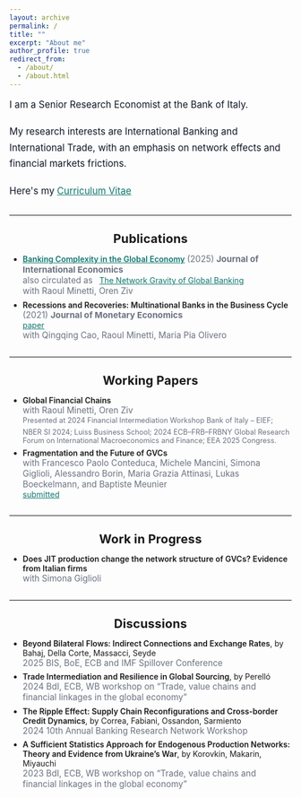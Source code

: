 ```yaml
---
layout: archive
permalink: /
title: ""
excerpt: "About me"
author_profile: true
redirect_from: 
  - /about/
  - /about.html
---
```


<style>
:root{
  --teal:#0f766e;         /* teal-700 */
  --ink:#111827;          /* neutral text */
  --muted:#6b7280;        /* gray-500 */
  --card-bg:#ffffff;
  --card-br:#e5e7eb;      /* gray-200 */
}
.page-intro{font-size:1.05rem;line-height:1.7;margin-bottom:1.25rem;color:var(--ink)}
hr.section{border:none;border-top:1px solid var(--card-br);margin:1.75rem 0}
.section-title{font-size:1.35rem;font-weight:700;letter-spacing:.2px;margin:0 0 .75rem;text-align:center}
.grid{display:grid;gap:1rem;grid-template-columns:repeat(auto-fit,minmax(320px,1fr))}
.card{background:var(--card-bg);border:1px solid var(--card-br);border-radius:16px;padding:1rem 1.25rem}
.paper-title{font-weight:600;font-style:normal;margin-bottom:.25rem}
.paper-meta{color:var(--muted);font-size:.95rem}
a.paper-link{color:var(--teal);text-decoration:underline;text-decoration-thickness:1px}
a.paper-link:hover{filter:brightness(.9)}
small.badge{display:inline-block;padding:.15rem .5rem;border-radius:999px;background:#ecfeff;color:#0e7490;border:1px solid #a5f3fc;font-size:.75rem;font-weight:600}
sup.presented{color:var(--muted);font-size:.8rem;line-height:1.4}
.list-tight>li{margin:.4rem 0}
</style>

<div class="page-intro">
  I am a Senior Research Economist at the Bank of Italy.
</div>
<div class="page-intro">
  My research interests are International Banking and International Trade, with an emphasis on network effects and financial markets frictions.
</div>
<p class="page-intro">Here's my <a class="paper-link" href="https://giacomo-romanini.github.io/files/CV_Romanini.pdf" target="_blank" rel="noopener">Curriculum Vitae</a></p>


<hr class="section">

<div class="section">
  <div class="section-title">Publications</div>
  <ul class="list-tight">
    <li>
      <span class="paper-title"> <a class="paper-link" href="https://www.sciencedirect.com/science/article/abs/pii/S002219962500011X" target="_blank" rel="noopener">Banking Complexity in the Global Economy</a></span>
      <span class="paper-meta">(2025) <strong>Journal of International Economics</strong></span><br>
      <span class="paper-meta">also circulated as</span>
      &nbsp;
      <a class="paper-link" href="https://www.bancaditalia.it/pubblicazioni/temi-discussione/2025/2025-1485/index.html?com.dotmarketing.htmlpage.language=1" target="_blank" rel="noopener">The Network Gravity of Global Banking</a><br>
      <span class="paper-meta">with Raoul Minetti, Oren Ziv</span>
    </li>
    <li>
      <span class="paper-title">Recessions and Recoveries: Multinational Banks in the Business Cycle</span>
      <span class="paper-meta">(2021) <strong>Journal of Monetary Economics</strong></span><br>
      <a class="paper-link" href="https://www.sciencedirect.com/science/article/abs/pii/S0304393220300015" target="_blank" rel="noopener">paper</a><br>
      <span class="paper-meta">with Qingqing Cao, Raoul Minetti, Maria Pia Olivero</span>
    </li>
  </ul>
</div>


<hr class="section">

<div class="section">
  <div class="section-title">Working Papers</div>
  <ul class="list-tight">
    <li>
      <span class="paper-title">Global Financial Chains</span><br>
      <span class="paper-meta">with Raoul Minetti, Oren Ziv</span><br>
      <sup class="presented">Presented at 2024 Financial Intermediation Workshop Bank of Italy – EIEF; NBER SI 2024; Luiss Business School; 2024 ECB–FRB–FRBNY Global Research Forum on International Macroeconomics and Finance; EEA 2025 Congress.</sup>
    </li>
    <li>
      <span class="paper-title">Fragmentation and the Future of GVCs</span><br>
      <span class="paper-meta">with Francesco Paolo Conteduca, Michele Mancini, Simona Giglioli, Alessandro Borin, Maria Grazia Attinasi, Lukas Boeckelmann, and Baptiste Meunier</span><br>
      <a class="paper-link" href="https://www.bancaditalia.it/pubblicazioni/qef/2025-0932/index.html?com.dotmarketing.htmlpage.language=1" target="_blank" rel="noopener">submitted</a>
    </li>
  </ul>
</div>


<hr class="section">

<div class="section">
  <div class="section-title">Work in Progress</div>
  <ul class="list-tight">
    <li>
      <span class="paper-title">Does JIT production change the network structure of GVCs? Evidence from Italian firms</span>
      <div class="paper-meta">with Simona Giglioli</div>
    </li>
  </ul>
</div>



<hr class="section">

<div class="section">
  <div class="section-title">Discussions</div>
  <ul class="list-tight">
    <li>
      <span class="paper-title">Beyond Bilateral Flows: Indirect Connections and Exchange Rates</span>, by Bahaj, Della Corte, Massacci, Seyde
      <div class="paper-meta">2025 BIS, BoE, ECB and IMF Spillover Conference</div>
    </li>
    <li>
      <span class="paper-title">Trade Intermediation and Resilience in Global Sourcing</span>, by Perelló
      <div class="paper-meta">2024 BdI, ECB, WB workshop on “Trade, value chains and financial linkages in the global economy”</div>
    </li>
    <li>
      <span class="paper-title">The Ripple Effect: Supply Chain Reconfigurations and Cross-border Credit Dynamics</span>, by Correa, Fabiani, Ossandon, Sarmiento
      <div class="paper-meta">2024 10th Annual Banking Research Network Workshop</div>
    </li>
    <li>
      <span class="paper-title">A Sufficient Statistics Approach for Endogenous Production Networks: Theory and Evidence from Ukraine’s War</span>, by Korovkin, Makarin, Miyauchi
      <div class="paper-meta">2023 BdI, ECB, WB workshop on “Trade, value chains and financial linkages in the global economy”</div>
    </li>
  </ul>
</div>

